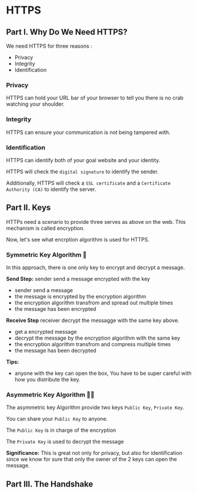<style>
red { color: red }
yellow { color: yellow }
</style>

# HTTPS

## Part I. Why Do We Need HTTPS?

We need HTTPS for three reasons :

- Privacy
- Integrity
- Identification

### Privacy

HTTPS can hold your URL bar of your browser to tell you there is no crab watching your shoulder.

### Integrity

HTTPS can ensure your communication is not being tampered with.

### Identification

HTTPS can identify both of your goal website and your identity.

HTTPS will check the `digital signature` to identify the sender.

Additionally, HTTPS will check a `SSL certificate` and a `Certificate Authority (CA)` to identify the server.

## Part II. Keys

HTTPs need a scenario to provide three serves as above on the web. This mechanism is called encryption. 

Now, let's see what encrption algorithm is used for HTTPS.

### Symmetric Key Algorithm 🔑

In this approach, there is one only key to encrypt and decrypt a message.

**Send Step:** sender send a message encrypted with the key

- sender send a message
- the message is encrypted by the encryption algorithm
- the encryption algorithm transfrom and spread out multiple times 
- the message has been encrypted

**Receive Step** receiver decrypt the messagge with the same key above.

- get a encrypted message
- decrypt the message by the encryption algorithm with the same key
- the encryption algorithm transfrom and compress multiple times 
- the message has been decrypted

**Tips:**

- anyone with the key can open the box, You have to be super careful with how you distribute the key.

### Asymmetric Key Algorithm 🔑🔑

The asymmetric key Algorithm provide two keys `Public Key`, `Private Key`.

You can share your `Public Key` to anyone.

The `Public Key` is in charge of the encryption 

The `Private Key` is used to decrypt the message

**Significance:** This is great not only for privacy, but also for identification since we know for sure that only the owner of the 2 keys can open the message.

## Part III. The Handshake

